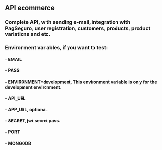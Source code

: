 ## API ecommerce 

### Complete API, with sending e-mail, integration with PagSeguro, user registration, customers, products, product variations and etc.

### Environment variables, if you want to test:
#### - EMAIL
#### - PASS
#### - ENVIRONMENT=development, This environment variable is only for the development environment.
#### - API_URL
#### - APP_URL, optional.
#### - SECRET, jwt secret pass.
#### - PORT
#### - MONGODB


